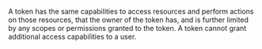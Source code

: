 A token has the same capabilities to access resources and perform actions on those resources, that the owner of the token has, and is further limited by any scopes or permissions granted to the token. A token cannot grant additional access capabilities to a user.
